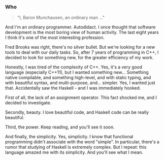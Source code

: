 ### Who ###

> "I, Baron Munchausen, an ordinary man ..."

And I'm an ordinary programmer. Autodidact. I once thought that software development is the most boring view of human activity. The last eight years I think it's one of the most interesting profession.

Fred Brooks was right, there's no silver bullet. But we're looking for a new tools to deal with our daily tasks. So, after 7 years of programming in C++, I decided to look for something new, for the greater efficiency of my work.

Honestly, I was tired of the complexity of C++. Yes, it's a very good language (especially C++11), but I wanted something new... Something native compilable, and something high-level, and with static typing, and with beautiful syntax, and multi-purpose, and... simpler. Yes, I wanted just that. Accidentally saw the Haskell - and I was immediately hooked.

First of all, the lack of an assignment operator. This fact shocked me, and I decided to investigate.

Secondly, beauty. I love beautiful code, and Haskell code can be really beautiful.

Third, the power. Keep reading, and you'll see it soon.

And finally, the simplicity. Yes, simplicity. I know that functional programming didn't associate with the word "simple". In particular, there's a rumor that studying of Haskell is extremely complex. But I repeat: this language amazed me with its simplicity. And you'll see what I mean.
